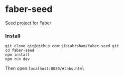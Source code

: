 # faber-seed
Seed project for Faber

### Install

```
git clone git@github.com:jibiabraham/faber-seed.git
cd faber-seed
npm install
npm run dev
```

Then open `localhost:8080/#tabs.html`
